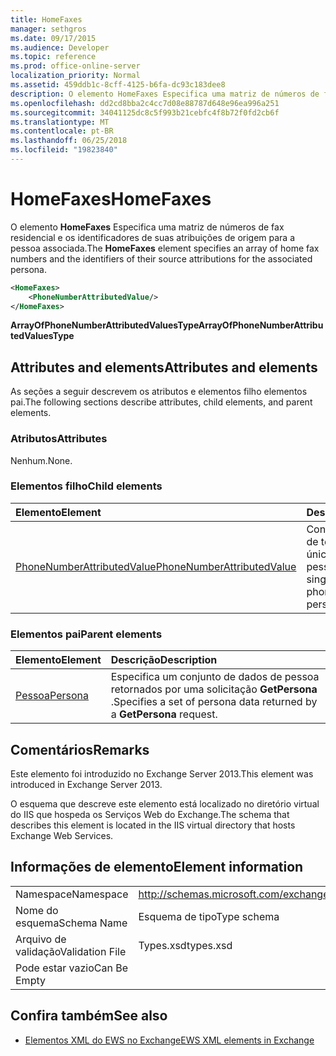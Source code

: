 ```yaml
---
title: HomeFaxes
manager: sethgros
ms.date: 09/17/2015
ms.audience: Developer
ms.topic: reference
ms.prod: office-online-server
localization_priority: Normal
ms.assetid: 459ddb1c-8cff-4125-b6fa-dc93c183dee8
description: O elemento HomeFaxes Especifica uma matriz de números de fax residencial e os identificadores de suas atribuições de origem para a pessoa associada.
ms.openlocfilehash: dd2cd8bba2c4cc7d08e88787d648e96ea996a251
ms.sourcegitcommit: 34041125dc8c5f993b21cebfc4f8b72f0fd2cb6f
ms.translationtype: MT
ms.contentlocale: pt-BR
ms.lasthandoff: 06/25/2018
ms.locfileid: "19823840"
---
```

# <a name="homefaxes"></a><span data-ttu-id="ed5cb-103">HomeFaxes</span><span class="sxs-lookup"><span data-stu-id="ed5cb-103">HomeFaxes</span></span>

<span data-ttu-id="ed5cb-104">O elemento **HomeFaxes** Especifica uma matriz de números de fax residencial e os identificadores de suas atribuições de origem para a pessoa associada.</span><span class="sxs-lookup"><span data-stu-id="ed5cb-104">The **HomeFaxes** element specifies an array of home fax numbers and the identifiers of their source attributions for the associated persona.</span></span> 
  
```XML
<HomeFaxes>
    <PhoneNumberAttributedValue/>
</HomeFaxes>
```

 <span data-ttu-id="ed5cb-105">**ArrayOfPhoneNumberAttributedValuesType**</span><span class="sxs-lookup"><span data-stu-id="ed5cb-105">**ArrayOfPhoneNumberAttributedValuesType**</span></span>
## <a name="attributes-and-elements"></a><span data-ttu-id="ed5cb-106">Attributes and elements</span><span class="sxs-lookup"><span data-stu-id="ed5cb-106">Attributes and elements</span></span>

<span data-ttu-id="ed5cb-107">As seções a seguir descrevem os atributos e elementos filho elementos pai.</span><span class="sxs-lookup"><span data-stu-id="ed5cb-107">The following sections describe attributes, child elements, and parent elements.</span></span>
  
### <a name="attributes"></a><span data-ttu-id="ed5cb-108">Atributos</span><span class="sxs-lookup"><span data-stu-id="ed5cb-108">Attributes</span></span>

<span data-ttu-id="ed5cb-109">Nenhum.</span><span class="sxs-lookup"><span data-stu-id="ed5cb-109">None.</span></span>
  
### <a name="child-elements"></a><span data-ttu-id="ed5cb-110">Elementos filho</span><span class="sxs-lookup"><span data-stu-id="ed5cb-110">Child elements</span></span>

|<span data-ttu-id="ed5cb-111">**Elemento**</span><span class="sxs-lookup"><span data-stu-id="ed5cb-111">**Element**</span></span>|<span data-ttu-id="ed5cb-112">**Descrição**</span><span class="sxs-lookup"><span data-stu-id="ed5cb-112">**Description**</span></span>|
|:-----|:-----|
|[<span data-ttu-id="ed5cb-113">PhoneNumberAttributedValue</span><span class="sxs-lookup"><span data-stu-id="ed5cb-113">PhoneNumberAttributedValue</span></span>](phonenumberattributedvalue.md) <br/> |<span data-ttu-id="ed5cb-114">Contém um número de telefone atribuído único para uma pessoa.</span><span class="sxs-lookup"><span data-stu-id="ed5cb-114">Contains a single attributed phone number for a persona.</span></span>  <br/> |
   
### <a name="parent-elements"></a><span data-ttu-id="ed5cb-115">Elementos pai</span><span class="sxs-lookup"><span data-stu-id="ed5cb-115">Parent elements</span></span>

|<span data-ttu-id="ed5cb-116">**Elemento**</span><span class="sxs-lookup"><span data-stu-id="ed5cb-116">**Element**</span></span>|<span data-ttu-id="ed5cb-117">**Descrição**</span><span class="sxs-lookup"><span data-stu-id="ed5cb-117">**Description**</span></span>|
|:-----|:-----|
|[<span data-ttu-id="ed5cb-118">Pessoa</span><span class="sxs-lookup"><span data-stu-id="ed5cb-118">Persona</span></span>](persona.md) <br/> |<span data-ttu-id="ed5cb-119">Especifica um conjunto de dados de pessoa retornados por uma solicitação **GetPersona** .</span><span class="sxs-lookup"><span data-stu-id="ed5cb-119">Specifies a set of persona data returned by a **GetPersona** request.</span></span>  <br/> |
   
## <a name="remarks"></a><span data-ttu-id="ed5cb-120">Comentários</span><span class="sxs-lookup"><span data-stu-id="ed5cb-120">Remarks</span></span>

<span data-ttu-id="ed5cb-121">Este elemento foi introduzido no Exchange Server 2013.</span><span class="sxs-lookup"><span data-stu-id="ed5cb-121">This element was introduced in Exchange Server 2013.</span></span>
  
<span data-ttu-id="ed5cb-122">O esquema que descreve este elemento está localizado no diretório virtual do IIS que hospeda os Serviços Web do Exchange.</span><span class="sxs-lookup"><span data-stu-id="ed5cb-122">The schema that describes this element is located in the IIS virtual directory that hosts Exchange Web Services.</span></span>
  
## <a name="element-information"></a><span data-ttu-id="ed5cb-123">Informações de elemento</span><span class="sxs-lookup"><span data-stu-id="ed5cb-123">Element information</span></span>

|||
|:-----|:-----|
|<span data-ttu-id="ed5cb-124">Namespace</span><span class="sxs-lookup"><span data-stu-id="ed5cb-124">Namespace</span></span>  <br/> |http://schemas.microsoft.com/exchange/services/2006/types  <br/> |
|<span data-ttu-id="ed5cb-125">Nome do esquema</span><span class="sxs-lookup"><span data-stu-id="ed5cb-125">Schema Name</span></span>  <br/> |<span data-ttu-id="ed5cb-126">Esquema de tipo</span><span class="sxs-lookup"><span data-stu-id="ed5cb-126">Type schema</span></span>  <br/> |
|<span data-ttu-id="ed5cb-127">Arquivo de validação</span><span class="sxs-lookup"><span data-stu-id="ed5cb-127">Validation File</span></span>  <br/> |<span data-ttu-id="ed5cb-128">Types.xsd</span><span class="sxs-lookup"><span data-stu-id="ed5cb-128">types.xsd</span></span>  <br/> |
|<span data-ttu-id="ed5cb-129">Pode estar vazio</span><span class="sxs-lookup"><span data-stu-id="ed5cb-129">Can Be Empty</span></span>  <br/> ||
   
## <a name="see-also"></a><span data-ttu-id="ed5cb-130">Confira também</span><span class="sxs-lookup"><span data-stu-id="ed5cb-130">See also</span></span>



- [<span data-ttu-id="ed5cb-131">Elementos XML do EWS no Exchange</span><span class="sxs-lookup"><span data-stu-id="ed5cb-131">EWS XML elements in Exchange</span></span>](ews-xml-elements-in-exchange.md)

